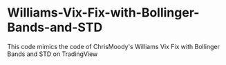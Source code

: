 # Williams-Vix-Fix-with-Bollinger-Bands-and-STD
This code mimics the code of ChrisMoody's Williams Vix Fix with Bollinger Bands and STD on TradingView
